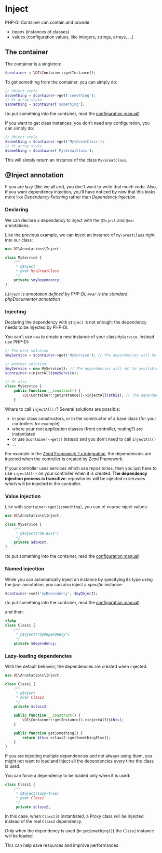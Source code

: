 # Inject


PHP-DI Container can contain and provide:

- beans (instances of classes)
- values (configuration values, like integers, strings, arrays, ...)


## The container

The container is a singleton:

```php
$container = \DI\Container::getInstance();
```

To get something from the container, you can simply do:

```php
// Object style
$something = $container->get('something');
// Or array style
$something = $container['something'];
```

(to put something into the container, read the [configuration manual](doc/configure))

If you want to get class instances, you don't need any configuration, you can simply do:

```php
// Object style
$something = $container->get('My\GreatClass');
// Or array style
$something = $container['My\GreatClass'];
```

This will simply return an instance of the class `My\GreatClass`.


## @Inject annotation

If you are lazy (like we all are), you don't want to write that much code.
Also, if you want dependency injection, you'll have noticed by now that this looks more like
*Dependency Fetching* rather than *Dependency Injection*.

### Declaring

We can declare a dependency to inject with the `@Inject` and `@var` annotations.

Like the previous example, we can inject an instance of `My\GreatClass` right into our class:

```php
use DI\Annotations\Inject;

class MyService {
    /**
     * @Inject
     * @var My\GreatClass
     */
    private $myDependency;
}
```

*`@Inject` is annotation defined by PHP-DI, `@var` is the standard phpDocumentor annotation*

### Injecting

Declaring the dependency with `@Inject` is not enough: the dependency needs to be injected by PHP-DI.

You can't use `new` to create a new instance of your class `MyService`. Instead use PHP-DI:

```php
// The best solution
$myService = $container->get('MyService'); // The dependencies will be injected before the constructor is called

// Another solution
$myService = new MyService(); // The dependencies will not be available in the constructor
$container->injectAll($myService);

// Or also
class MyService {
    public function __construct() {
        \DI\Container::getInstance()->injectAll($this); // The dependencies are available after this line
    }
```

Where to call `injectAll()`? Several solutions are possible:

- in your class constructors, or in the constructor of a base class (for your controllers for example)
- where your root application classes (front controller, routing?) are instantiated
- or use `$container->get()` instead and you don't need to call `injectAll()`
- ...

For example in the [Zend Framework 1.x integration](getting-started), the dependencies are injected
when the controller is created by Zend Framework.

If your controller uses services which use repositories, then you just have to use `injectAll()`
on your controller when it is created. **The dependency injection process is transitive**: repositories will be injected in services which
will be injected in the controller.


### Value injection

Like with `$container->get($something)`, you can of course inject values:

```php
use DI\Annotations\Inject;

class MyService {
    /**
     * @Inject("db.host")
     */
    private $dbHost;
}
```

(to put something into the container, read the [configuration manual](doc/configure))


### Named injection

While you can automatically inject an instance by specifying its type using the `@var` annotation,
you can also inject a *specific* instance:

```php
$container->set('myDependency', $myObject);
```

(to put something into the container, read the [configuration manual](doc/configure))

and then:

```php
<?php
class Class1 {
	/**
	 * @Inject("myDependency")
	 */
	private $dependency;
```


### Lazy-loading dependencies

With the default behavior, the dependencies are created when injected:

```php
use DI\Annotations\Inject;

class Class1 {
    /**
     * @Inject
     * @var Class2
     */
    private $class2;

    public function __construct() {
        \DI\Container::getInstance()->injectAll($this);
    }

    public function getSomething() {
        return $this->class2->getSomethingElse();
    }
}
```

If you are injecting multiple dependencies and not always using them, you might not want to load and
inject all the dependencies every time the class is used.

You can force a dependency to be loaded only when it is used:

```php
class Class1 {
    /**
     * @Inject(lazy=true)
     * @var Class2
     */
     private $class2;
```

In this case, when `Class1` is instantiated, a Proxy class will be injected instead of the real `Class2` dependency.

Only when the dependency is used (in `getSomething()`) the `Class2` instance will be loaded.

This can help save resources and improve performances.
